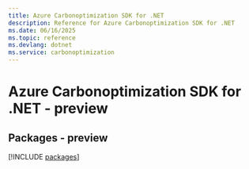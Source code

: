 ```yaml
---
title: Azure Carbonoptimization SDK for .NET
description: Reference for Azure Carbonoptimization SDK for .NET
ms.date: 06/16/2025
ms.topic: reference
ms.devlang: dotnet
ms.service: carbonoptimization
---
```

# Azure Carbonoptimization SDK for .NET - preview
## Packages - preview
[!INCLUDE [packages](carbonoptimization-index.md)]